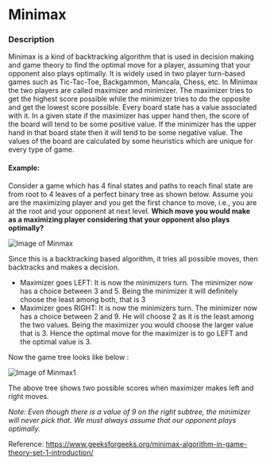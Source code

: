 # Minimax

### Description
Minimax is a kind of backtracking algorithm that is used in decision making and game theory to find the optimal move for a player, assuming that your opponent also plays optimally. It is widely used in two player turn-based games such as Tic-Tac-Toe, Backgammon, Mancala, Chess, etc.
In Minimax the two players are called maximizer and minimizer. The maximizer tries to get the highest score possible while the minimizer tries to do the opposite and get the lowest score possible.
Every board state has a value associated with it. In a given state if the maximizer has upper hand then, the score of the board will tend to be some positive value. If the minimizer has the upper hand in that board state then it will tend to be some negative value. The values of the board are calculated by some heuristics which are unique for every type of game.

#### Example:
Consider a game which has 4 final states and paths to reach final state are from root to 4 leaves of a perfect binary tree as shown below. Assume you are the maximizing player and you get the first chance to move, i.e., you are at the root and your opponent at next level. **Which move you would make as a maximizing player considering that your opponent also plays optimally?**

![Image of Minmax](https://cdncontribute.geeksforgeeks.org/wp-content/uploads/minmax.png)

Since this is a backtracking based algorithm, it tries all possible moves, then backtracks and makes a decision.

* Maximizer goes LEFT: It is now the minimizers turn. The minimizer now has a choice between 3 and 5. Being the minimizer it will definitely choose the least among both, that is 3
* Maximizer goes RIGHT: It is now the minimizers turn. The minimizer now has a choice between 2 and 9. He will choose 2 as it is the least among the two values.
Being the maximizer you would choose the larger value that is 3. Hence the optimal move for the maximizer is to go LEFT and the optimal value is 3.

Now the game tree looks like below :

![Image of Minmax1](https://cdncontribute.geeksforgeeks.org/wp-content/uploads/minmax1.png)

The above tree shows two possible scores when maximizer makes left and right moves.

*Note: Even though there is a value of 9 on the right subtree, the minimizer will never pick that. We must always assume that our opponent plays optimally.*

Reference: https://www.geeksforgeeks.org/minimax-algorithm-in-game-theory-set-1-introduction/
